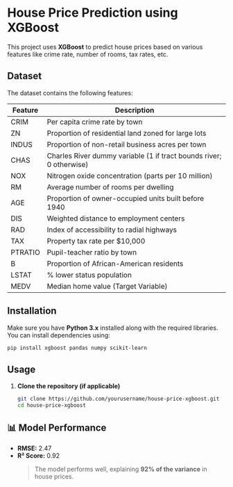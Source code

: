 # House Price Prediction using XGBoost

This project uses **XGBoost** to predict house prices based on various features like crime rate, number of rooms, tax rates, etc.

## Dataset

The dataset contains the following features:

| Feature | Description                                                         |
| ------- | ------------------------------------------------------------------- |
| CRIM    | Per capita crime rate by town                                       |
| ZN      | Proportion of residential land zoned for large lots                 |
| INDUS   | Proportion of non-retail business acres per town                    |
| CHAS    | Charles River dummy variable (1 if tract bounds river; 0 otherwise) |
| NOX     | Nitrogen oxide concentration (parts per 10 million)                 |
| RM      | Average number of rooms per dwelling                                |
| AGE     | Proportion of owner-occupied units built before 1940                |
| DIS     | Weighted distance to employment centers                             |
| RAD     | Index of accessibility to radial highways                           |
| TAX     | Property tax rate per $10,000                                       |
| PTRATIO | Pupil-teacher ratio by town                                         |
| B       | Proportion of African-American residents                            |
| LSTAT   | % lower status population                                           |
| MEDV    | Median home value (Target Variable)                                 |

## Installation

Make sure you have **Python 3.x** installed along with the required libraries.  
You can install dependencies using:

```bash
pip install xgboost pandas numpy scikit-learn
```

## Usage

1. **Clone the repository (if applicable)**
   ```bash
   git clone https://github.com/yourusername/house-price-xgboost.git
   cd house-price-xgboost
   ```

## 📊 Model Performance

- **RMSE:** 2.47
- **R² Score:** 0.92
  > The model performs well, explaining **92% of the variance** in house prices.
